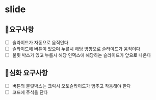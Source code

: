# slide

## 🎯요구사항

- [ ] 슬라이드가 자동으로 움직인다
- [ ] 슬라이드에 버튼이 있으며 누를시 해당 방향으로 슬라이드가 움직이다
- [ ] 불릿 박스가 있고 누를시 해당 인덱스에 해당하는 슬라이드가 앞으로 나온다

## 🎯심화 요구사항

- [ ] 버튼의 불릿박스는 크릭시 오토슬라이드가 멈추고 작동해야 한다
- [ ] 코드에 주석을 단다
